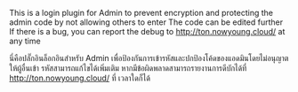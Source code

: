 This is a login plugin for Admin to prevent encryption and protecting the admin code by not allowing others to enter The code can be edited further If there is a bug, you can report the debug to http://ton.nowyoung.cloud/ at any time

นี่คือปลั๊กอินล็อกอินสำหรับ Admin เพื่อป้องกันการเข้ารหัสและปกป้องโค้ดของแอดมินโดยไม่อนุญาตให้ผู้อื่นเข้า รหัสสามารถแก้ไขได้เพิ่มเติม หากมีข้อผิดพลาดสามารถรายงานการดีบักได้ที่ http://ton.nowyoung.cloud/ ที่ เวลาใดก็ได้
